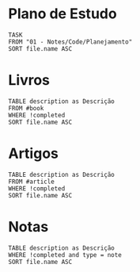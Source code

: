 # Plano de Estudo
```dataview
TASK
FROM "01 - Notes/Code/Planejamento"
SORT file.name ASC
```

# Livros 
```dataview
TABLE description as Descrição
FROM #book
WHERE !completed
SORT file.name ASC
```

# Artigos
```dataview
TABLE description as Descrição
FROM #article
WHERE !completed
SORT file.name ASC
```

#  Notas
```dataview
TABLE description as Descrição
WHERE !completed and type = note
SORT file.name ASC
```